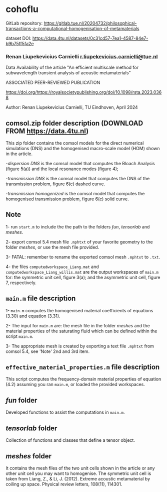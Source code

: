 # cohoflu

GitLab repository: https://gitlab.tue.nl/20204732/philosophical-transactions-a-computational-homogenisation-of-metamaterials

dataset DOI: https://data.4tu.nl/datasets/0c31cd57-7ea1-4587-84e7-b9b75ff5fa2e

### Renan Liupekevicius Carnielli [r.liupekevicius.carnielli@tue.nl](mailto::r.liupekevicius.carnielli@tue.nl)

Data Availability of the article "An efficient multiscale method for subwavelength transient analysis of acoustic metamaterials"

ASSOCIATED PEER-REVIEWED PUBLICATION

https://doi.org/https://royalsocietypublishing.org/doi/10.1098/rsta.2023.0368

Author: Renan Liupekevicius Carnielli, TU Eindhoven, April 2024

## comsol.zip folder description (DOWNLOAD FROM https://data.4tu.nl)

This zip folder contains the comsol models for the direct numerical simulations (DNS) and the homogenised macro-scale model (HOM) shown in the article. 

-*dispersion DNS* is the comsol model that computes the Bloach Analysis (figure 5(a)) and the local resonance modes (figure 4);

-*transmission DNS* is the comsol model that computes the DNS of the transmission problem, figure 6(c) dashed curve.

-*transmission homogenized* is the comsol model that computes the homogenised transmission problem, figure 6(c) solid curve.

## Note

1- run `start.m` to include the the path to the folders *fun*, *tensorlab* and *meshes*.

2- export comsol 5.4 mesh file `.mphtxt` of your favorite geometry to the folder *meshes*, or use the mesh file provided.

3- FATAL: remember to rename the exported comsol mesh `.mphtxt` to `.txt`.

4- the files `computedworkspace_Liang.mat` and `computedworkspace_Liang_willis.mat` are the output workspaces of `main.m` for: the symmetric unit cell, figure 3(a); and the asymmetric unit cell, figure 7, respectively.

## `main.m` file description

1- `main.m` computes the homogenised material coefficients of equations (3.30) and equation (3.31).

2-  The input for `main.m` are: the mesh file in the folder *meshes* and the material properties of the saturating fluid which can be defined within the script `main.m`.

3-  The appropriate mesh is created by exporting a text file `.mphtxt` from comsol 5.4, see 'Note' 2nd and 3rd item.

## `effective_material_properties.m` file description
This script computes the frequency-domain material properties of equation (4.2) assuming you ran `main.m`, or loaded the provided workspaces.

## *fun* folder
Developed functions to assist the computations in `main.m`.

## *tensorlab* folder
Collection of functions and classes that define a tensor object.

## *meshes* folder
It contains the mesh files of the two unit cells shown in the article or any other unit cell you may want to homogenise. The symmetric unit cell is taken from Liang, Z., & Li, J. (2012). Extreme acoustic metamaterial by coiling up space. Physical review letters, 108(11), 114301.
